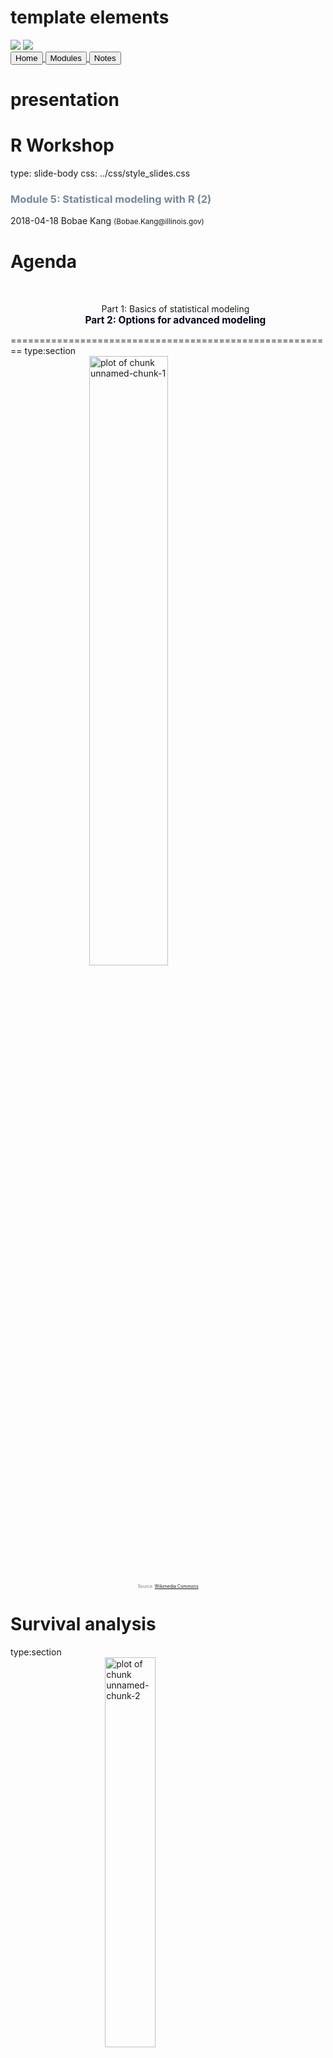 # template elements
<div class="header"></div>
<div class="footer"></div>
<img src="../images/icjia.png" class="logo"></img>
<img src="../images/il_seal.gif" class="seal"></img>
<div class="buttons">
<a href="../index.html">
  <button type="button">Home</button>
</a>
<a href="../modules.html">
  <button type="button">Modules</button>
</a>
<a href="../notes/module5_notes2.html">
  <button type="button">Notes</button>
</a>
</div>
<link href="https://fonts.googleapis.com/css?family=Oswald" rel="stylesheet">


# presentation
R Workshop
========================================================
type: slide-body
css: ../css/style_slides.css
<h3 style="color: #789">Module 5: Statistical modeling with R (2)</h3>  
2018-04-18  
Bobae Kang  
<small>(Bobae.Kang@illinois.gov)</small>  


Agenda
========================================================
<div style="text-align:center; margin-top:10%;">
<ul style="list-style: none">
<li>
  Part 1: Basics of statistical modeling</li>
<li style="color: #00061a; font-size: 1.1em; font-weight:700">
  Part 2: Options for advanced modeling</li>
</div>


========================================================
type:section
<img src="../images/caution.png" title="plot of chunk unnamed-chunk-1" alt="plot of chunk unnamed-chunk-1" width="50%" style="display: block; margin: auto; box-shadow: none;" />
<p style="font-size:0.5em; text-align: center; color: #777;">
Source: <a href="https://commons.wikimedia.org/wiki/File:DIN_4844-2_Warnung_vor_einer_Gefahrenstelle_D-W000.svg">Wikimedia Commons</a>
</p>


Survival analysis
========================================================
type:section
<img src="../images/survival_analysis.png" title="plot of chunk unnamed-chunk-2" alt="plot of chunk unnamed-chunk-2" width="40%" style="display: block; margin: auto; box-shadow: none;" />
<p style="font-size:0.5em; text-align:center; color: #777;">
Source: <a href="https://commons.wikimedia.org/wiki/File:Kaplan-Meier_curve_for_aml_with_confidence_bounds.svg">Wikimedia Commons</a>
</p>


What is Survival analysis?
========================================================
> "Survival analysis is used to analyze data in which the time until the event is of interest. The response variable is the time until that event and is often called a failure time, survival time, or event time."<br>- Harrell Jr. (2015).

* The response variable is a non-negative discrete/continuous random variable


Survival analysis basics
========================================================
* Failure/event
* Censoring
* Survival function
* Hazard function


Failure/event
========================================================
* Failure, or event, refers to an event of interest where the time, $T$, from the beginning of observation to the occurence of an event is measured and available for modeling.
* Examples of event include:
    * Death
    * Recidivism (rearrest, reconviction, or reincarceration)
    * Disease occurence/recurrence


Censoring
========================================================
* Observations are called censored when the information about their survival time is
incomplete.
* The most common form of censoring is right-censoring
    * The final endpoint is only known to exceed a particular value.
    * Most likely occurs due to the end of the study/observation period


Survival function
========================================================
* The survival function $S(t)$ is the probability that the time of event/failure is later than some specified time $t$

$$S(t) = \text{Pr}(T > t),\quad 0 < t < \infty$$


Hazard function
========================================================
* The hazard function $\lambda(t)$ is the event rate at time $t$, conditional on survival (i.e. no event) until time $t$ or later:

$$\lambda(t) = \lim_{dt\to0} \frac{\text{Pr}(t \leq T < t + dt)}{S(t)dt} = \frac{S'(t)}{S(t)}$$


Packages on survival analysis
========================================================
* `survival` package
    * [GitHub repository](https://github.com/therneau/survival)
    * Vignettes on package [CRAN page](https://cran.r-project.org/web/packages/survival/index.html) 
* `survminer` package for visualization
    * [Package website](http://www.sthda.com/english/rpkgs/survminer/)
    * [GiHub repository](https://github.com/kassambara/survminer)


Basic survival models
========================================================
* Kaplan-Meier estimator
* Cox proportioanl hazards model


Kaplan-Meier estimator
========================================================
* Most widely used nonparametric estimator of the survival function
* KM estiamor $\hat{S}(t)$ is the product over the failure times of the conditional probabilities of surviving to the next failure time
    * $d_i$ is the number of subjects who fail at time $t$
    * $n_i$ is the number of subjects at risk at time $t$

$$\hat{S}(t) = \prod_{t_i \leq t} \Big( 1 - \frac{d_i}{n_i} \Big)$$


Surv function and Surv class
========================================================

```r
survival::Surv(time, time2, event, type, ...)
```
* `time` is the follow up time for the right censored data
    * for interval censored data, `time` is the starting time and `time2` is the ending time
* `event` is the status indicator, where 0 = alive (i.e., event not occured), 1 = dead (i.e., event occured)
* `type` is a character string of the censoring type
    * E.g. "right", "left", and "interval"
* Returns a `Surv` class object, used to fit survival models


survfit function
========================================================

```r
survival::survfit(formula/model, data, ...)
```
* `survfit()` returns a survival curve
    * Uses KM estimator if with `formula`
    * Based on the model, if with `model` (e.g. Cox model)
* `formula` for the KM estimator must have the `Surv` object as the response variable
    * E.g. `Surv(time, status) ~ x`
* `data` is optional; if provided, the columns of the input data frame can be used in the formula


Proportional hazards model
========================================================
$$\lambda(t|\boldsymbol{\text{x}}_i) = \lambda_0(t)\psi_i = \lambda_0(t)\text{exp}(\boldsymbol{\text{x}}_i^{\text{T}}\beta)$$

* The model assumes that the unique effect of a change in a covariate is multiplicative w.r.t. the hazard rate 
    * $\boldsymbol{\text{x}}_i$ denotes the covariate values for subject $i$
    * The estimated coefficient is interpreted in relative terms


coxph function
========================================================

```r
survival::coxph(formula, data, ...)
```
* `formula` must have the `Surv` object as the response variable
* `data` is optional; if provided, the columns of the input data frame can be used in the formula


Plotting survival curve
========================================================

```r
plot(survfit)
survminer::ggsurvplot(survfit, data, ...)
```
* `survival` package provides a `plot` method for `survfit` objects
    * Uses the base R plotting
* `survminer` package offers an alternative way to plot survival curves
    * `ggsurvplot()` has `ggplot2`-like API and makes `ggplot2` themes available


========================================================
<img src="../images/ggsurvplot.png" title="plot of chunk unnamed-chunk-7" alt="plot of chunk unnamed-chunk-7" width="60%" style="display: block; margin: auto; box-shadow: none;" />


Other resources
========================================================
* Diez, D. M. (2013). ["Survival Analysis in R"](https://www.openintro.org/download.php?file=survival_analysis_in_R).
* Econometrics Academy. (2013). ["Survival Analysis"](https://sites.google.com/site/econometricsacademy/econometrics-models/survival-analysis).
* Rickert, J. (2017). ["Survival Analysis with R"](https://rviews.rstudio.com/2017/09/25/survival-analysis-with-r/) on *R Views*.
* Moore, D. R. (2016). *Applied Survival Analysis Using R*.


Time series analysis
========================================================
type:section
<img src="../images/time_series.png" title="plot of chunk unnamed-chunk-8" alt="plot of chunk unnamed-chunk-8" width="40%" style="display: block; margin: auto; box-shadow: none;" />
<p style="font-size:0.5em; text-align:center; color: #777;">
Source: <a href="https://commons.wikimedia.org/wiki/File:Stationarycomparison.png">Wikimedia Commons</a>
</p>


What is time series analysis?
========================================================
* A time series is a set of observations measured sequentially through time.
* Time series examples:
    * Annual crime count for multiple years
    * Changes in stock prices
* Time series analysis involves modeling such time series data, often for making forecasts


Time series basics
========================================================
* Decomposition
* Seasonality
* Stationarity
* Differencing


========================================================
**Decomposition**
* Separating a time series into trend, seasonal effects, and remaining variability.

**Seasonality**
* Also called seasonal variation
* Similar and recurrent patterns of behavior in data at particular times of the given period
* Generally annual in period, but could be monthly, weekly, daily, or any other kind of periods


========================================================
<img src="module5_slides2-figure/unnamed-chunk-9-1.png" title="plot of chunk unnamed-chunk-9" alt="plot of chunk unnamed-chunk-9" width="60%" style="display: block; margin: auto; box-shadow: none;" />


========================================================
**Stationarity**
* A common assumption underlying any time series analysis techniques
* A stationary process is a stochastic process of which the mean, covariance and autocorrelation structure do not change over time

**Differencing**
* A technique to make the series stationary, de-trend, and control the auto-correlations.


========================================================
<img src="../images/stationarity.png" title="plot of chunk unnamed-chunk-10" alt="plot of chunk unnamed-chunk-10" width="60%" style="display: block; margin: auto; box-shadow: none;" />
<p style="font-size:0.5em; text-align:center; color: #777;">
Source: <a href="https://en.wikipedia.org/wiki/Stationary_process">"Stationary process"</a>, Wikipedia
</p>


Packages on time series analysis
========================================================
* `stats` package (part of R "base packages")
* `forcast` package
    * [Package website](http://pkg.robjhyndman.com/forecast/index.html)
    * Hyndman, R. & Athanasopoulos, G. (2018). [*Forecasting: Principles and Practice*](https://otexts.org/fpp2/). (online textbook)


Basic time series analysis
========================================================
* Tieme seires decomposition
* Autocorrelation function plots
* Partial autocorrelation function plots


Time series decomposition
========================================================
* A time series $y_t$ can be decoposed into three components:
    * The seasonal component $S_t$
    * The trend-cylce $T_t$
    * The remainder $R_t$
* Additive model: $\quad y_t = S_t + T_t + R_t$
* Multiplicative model: $\quad y_t = S_t \times T_t \times R_t$
    * Can be rewrtten as $\quad \text{ln } y_t = \text{ln } S_t + \text{ln } T_t + \text{ln } R_t$


decompose and stl functions
========================================================

```r
decompose(x, type = c("additive", "multiplicative"), ...)
stl(x, s.window, ...)
```
* `stats` offers two functions for time series decomposition
* `decompose()` uses moving averages
    * Seasonal component can be additive or multiplicative
* `stl()` uses LOESS (local regression)
    * `stl` is often recommended for time series decomposition
    * `s.window` is the span of the LOESS window for seasonal extraction (must be odd and at least 7)


ACF and PACF plots
========================================================
* ACF and PACF plots of a differenced series offer a heuristic way to choose specifications for ARIMA models
* See this ["Guide"](ftp://ftp.boulder.ibm.com/software/analytics/spss/support/Stats/Docs/Statistics/Miscellaneous/Guide_to_ACF_PACF_plots.pdf) for how to use ACF and PACF plots for selecting models to fit
    * Nonstationary series: ACF with many significant lags
    * Autoregressive processes: Exponentially declining ACF and one or more significant lags of the PACF
    * Moving average processes: ACF and PACF with the pattern opposite to that of autoregressive processes


acf and pacf functions
========================================================

```r
acf(x, lag.max = NULL, plot = TRUE,
           type = c("correlation", "covariance", "partial"), ...)
pacf(x, lag.max = NULL, plot = TRUE, ...)
```
* `x` is a univariate time series
* `type = "correlation"` is the default for an ACF plot
* `pacf()` is equivalent to `acf()` with `type = "partial"`


Basic time series models
========================================================
* Autoregressive (AR) model
* Moving average (MA) model
* ARMA model
* ARIMA model


AR model
========================================================
$$X_t = Z_t + \sum_{i=1}^p \phi_i X_{t-i},$$
$$\text{rewritten as }\phi(B)X_t = Z_t$$

* $\{X_t\}$ is an autoregressive process of order $p$, $\text{AR}(p)$
    * $Z_t$ is a white noise (stationary) with mean 0 and the constant variance
    * $\phi_i$ is the autoregressive parameter for the $i^{th}$ order
    * $\phi(B)X_t = 1 - \phi_1B - ... - \phi_pB^p$


MA model
========================================================
$$X_t = Z_t + \sum_{i=1}^q \theta_i X_{t-i},$$
$$\text{rewritten as }X_t =\theta(B)Z_t$$

* $\{X_t\}$ is an moving average process of order $q$, $\text{MA}(q)$
    * $Z_t$ is a white noise
    * $\theta(B) = 1 + \theta_1B + ... + \theta_qB^q$
    

ARMA and ARIMA model
========================================================
* Combining $\text{AR}(p)$ and $\text{MA}(q)$, we get $\text{ARMA}(p, q)$:

$$\phi(B)X_t =\theta(B)Z_t$$


* Differencing non-stationary data can generate stationarity needed to fit AR, MA, and ARMA models
* With $d^{th}$ differences, we get $\text{ARIMA}(p, d, q)$:

$$\phi(B)(1-B)^dX_t =\theta(B)Z_t$$


arima function
========================================================

```r
arima(x, order = c(0L, 0L, 0L), seasonal = list(order, period) ...)
```
* `x` is a vector of a univariate time series
* `order` is a sepcification of the (p, d, q) for ARIMA model, in that order
* `seasonal` is a specification of the seasonal part of ARIMA model, consists of `order` and `period`


Other resources
========================================================
* Coghlan, A. (2017). ["A Little Book of R for Time Series"](http://a-little-book-of-r-for-time-series.readthedocs.io/en/latest/index.html).
* Econometrics Academy. (2013). ["Time Series ARIMA Models"](https://sites.google.com/site/econometricsacademy/econometrics-models/time-series-arima-models).
    * Vidoe lectures; using `stats` and `tseries` packages
* Prabhakaran, S. ["Time Series Analysis"](http://r-statistics.co/Time-Series-Analysis-With-R.html) on [r-statistics.co](http://r-statistics.co/).
* Shumway, R. & Stoffer, D. (2017). *Time Series Analysis and Its Applications: With R Examples*. (4th ed.). (textbook)


Spatial regression analysis
========================================================
type:section
<img src="../images/spatial_regression.png" title="plot of chunk unnamed-chunk-14" alt="plot of chunk unnamed-chunk-14" width="40%" style="display: block; margin: auto; box-shadow: none;" />
<p style="font-size:0.5em; text-align:center; color: #777;">
Source: <a href="http://rspatial.org/analysis/rst/7-spregression.html#spatial-error-model">R Spatial</a>
</p>


What is spatial regression analysis?
========================================================
* Spatial regression analysis is for modeling data with spatial dependence
* Spatial dependence refers to the spatial relationship of variable values or locations
* Spatial regression seeks to capture the effect of spatial dependence in the statistical modeling efforts


Spatial regression basics
========================================================
* Neighbours
* Spatial weights


Neighbors
========================================================
* Neighbors of a spatial data point are other data points that are proximate to the focal data point
* Neighbors may be defined in different ways:
    * Contiguity-based (rook and queen contiguity)
    * Distance-based
    * K-nearest neighbors
* Try [this Shiny application](http://personal.tcu.edu/kylewalker/spatial-neighbors-in-r.html) by Klye E. Walker to see how the neighboring structure changes with different definitions


spatial weights
========================================================
* Spatial weights represent the significance of neighbors
    * Not all neighbors are equally important
* For geospaital data expressed in polygons (e.g. counties), contiguity-based neighbors are used to construct spatial weights
    * Rook contiguity weights
    * Queen contiguity weights
    * Block weights
    * Higher order contiguity


Spatial pacakges in R
========================================================
* Currently, there are two major packages to create and manipulate spatial objects: `sp` and `sf`
* `sp` is a mature package but its objects have un-tidy structures
    * First released on CRAN in 2005
    * 130+ pacakges on CRAN are currently dependent on `sp`
* `sf` is a new package better suited for tidy framework
    * First released on CRAN in 2016
    * `sf` is an R implementation of the "Simple Features Access" standard (ISO 19125) for geospatial data
    

spdep package
========================================================
* To my knowledge, the most comprehensive package for spatial regression analysis in R
* `spdep` functions use `sp` spatial objects
* Resources:
    * Package `spdep` [reference manual](https://cran.r-project.org/web/packages/spdep/spdep.pdf).
    * Bivand R. (2017). ["Creating Neighbours."](https://cran.r-project.org/web/packages/spdep/vignettes/nb.pdf)
    * Bivand R. (2017). ["The Problem of Spatial Autocorrelation: forty years on."](https://cran.r-project.org/web/packages/spdep/vignettes/CO69.pdf)


Creating neighbors and weights matrix
========================================================
* `spdep` offers `*2nb()` functions to create neighbors (`nb` object)
  * `poly2nb()` for continuity-based neighbors
  * `knn2nb()` for distance-based neighbors
  * `tri2nb()` for grid-based neighbors
  * `cell2nb()` for grid neighbors
* `nb2listw()` function is used to generate a list of spatial weights (`listw` object) from an `nb` object


========================================================
**`poly2nb` function**

```r
spdep::ploy2nb(pl, row.names = NULL, queen = TRUE, ...)
```
* `pl` is a list of polygons (e.g. `SpatialPolygons` class)
* If `queen` is `TRUE`, polygons with a single shared boundary point are considered neighbors; if `FALSE`, more than two shared poitns are needed 

**`nb2listw` function**

```r
spdep::nb2listw(neighbours, ...)
```
* The `nb2listw()` function takes a neighbours object of class `nb` and returns a spatial weights list (`listw`)


Basics of spatial modeling
========================================================
* Morans' I
* Lagrange multplier tests
* Spatial autorgressive lag model
* Spatial autoregressive error model


Moran's I
========================================================
$$I = \frac{\boldsymbol{\text{e}}^\text{T}\boldsymbol{\text{W}}\boldsymbol{\text{e}}/S_0}{\boldsymbol{\text{e}}^\text{T}\boldsymbol{\text{e}}/n} = \frac{\boldsymbol{\text{e}}^\text{T}\boldsymbol{\text{W}}\boldsymbol{\text{e}}/S_0}{\hat{\sigma}^2_{ML}}$$

* One of the most commonly used statistic for spatial autocorrelation
    * $S_0$ is the sum of the weights
    * $\boldsymbol{\text{e}}$ is a vector of OLS residulas
* A non-constructive test (no specific model as an alternative)

$$I_z = \frac{I - \text{E}[I]}{\sqrt{\text{Var}[I]}} \sim N(0, 1)$$


moran.test and lm.morantest
========================================================

```r
spdep::moran.test(x, listw, ...)
spdep::lm.morantest(model, listw, ...)
```
* `moran()` takes a numeric vector of data and a spatial weights list (`listw`) created by `nb2listw`
* `lm.morantest()` takes a `lm` object and a spatial weights list
* A small `p-value` suggests special autocorrelation


Lagrange multiplier tests
========================================================
* Separate LM tests exist for lag model and error modal
    * The null hypothesis is no spatial autocorrelation
        * $H_0: \rho = 0$ for spatial lag model
        * $H_0: \lambda = 0$ for spatial error model
* "Robust" LM test are used when LM tests for both lag model and error model reject the null


lm.LMtests function
========================================================

```r
spdep::lm.LMtests(model, listw, test = "LMerr")
```
* `lm.LMtests()` takes a `lm` model and a spatial weights list
* Available `test` inputs include:
    * "LMerr" and "LMlag" for spatial error and spatial lag model 
    * "RLMerr" and "RLMlag" for robust LM tests
    * "SARMA" for spatial ARMA model


Spatial lag model
========================================================
$$\boldsymbol{\text{y}} = \rho\boldsymbol{\text{W}}\boldsymbol{\text{y}} + \boldsymbol{\text{X}}\beta + \boldsymbol{\text{u}}$$

* Spatial lag model models spatial autoregression on 
* $\boldsymbol{\text{W}}\boldsymbol{\text{y}}$ is a spatial lag term
* $\rho$  is a spatial autoregressive parameter
* $\boldsymbol{\text{u}}$ is an error term


Spatial error model
========================================================
$$\boldsymbol{\text{y}} = \boldsymbol{\text{X}}\beta + \boldsymbol{\text{u}}, \text{where}$$
$$\boldsymbol{\text{u}} = \lambda\boldsymbol{\text{W}}\boldsymbol{\text{u}} + \varepsilon$$

* $\boldsymbol{\text{W}}$ is a weights matrix
* $\lambda$  is a spatial autoregressive parameter
* $\varepsilon$ is an idiosyncratic error term


lagsarlm() and errorsarlm()
========================================================

```r
spdep::lagsarlm(formula, data, listw, ...)
spdep::errorsarlm(formula, data, listw, ...)
```
* `formula` and `data` works like in `lm()`
* `listw` is a spatial weights matrix


Other resources
========================================================
* Anselin, L. (2007). [*Spatial Regression Analysis in R: A Workbook*](http://www.csiss.org/gispopsci/workshops/2011/PSU/readings/W15_Anselin2007.pdf).
* Econometrics Academy. (2013). ["Spatial Econometrics"](https://sites.google.com/site/econometricsacademy/econometrics-models/spatial-econometrics).
* Lovelace, R. et al. (2018).[*Geocomputation with R*](https://geocompr.robinlovelace.net/).
* Sarmiento-Barbieri, I. ["An Introduction to Spatial Econometrics in R"](http://www.econ.uiuc.edu/~lab/workshop/Spatial_in_R.html).
* Hijmans, R. (2016). [*R Spatial*](http://rspatial.org/intr/index.html).


Machine learning
========================================================
type:section
<img src="../images/machine_learning.png" title="plot of chunk unnamed-chunk-20" alt="plot of chunk unnamed-chunk-20" width="60%" style="display: block; margin: auto; box-shadow: none;" />
<p style="font-size:0.5em; text-align:center; color: #777;">
Source: <a href="https://commons.wikimedia.org/wiki/File:Kernel_Machine.png">Wikimedia Commons</a>
</p>


What is machine learning?
========================================================
> "A computer program is said to learn from experience E with respect to some class of tasks T and performance measure P if its performance at tasks in T, as measured by P, improves with experience E."<br>-Tom M. Matchell 

* Machine learning (ML) is a key factor of the recent success of artificial intelligence (AI) algorithms and applications
* ML can be thought as the automated optimization of model parameters through iteratively reducing the difference between the model outputs and the input data


Types of ML
========================================================
* Supervised learning
    * Classification (categorical target variable)
    * Regression (numerical target variable)
* Unsupervised learning
    * Clustering
* Reinforcement learning


Basic ML workflow
========================================================
* Collect data
* Prepare data (normalization, handling missing values, etc.)
* Divide data into training and test sets
* Train a learner (model) using the training set
* Evaluate the learner using the test set


Common ML algorithms
========================================================
<br>
* Linear regression
* Logistic regression
* Decision tree
    * Random forest
* Support vector machine (SVM)

***

<br>
* Naive Bayes
* K-Nearest Neighbors
* K-Means Clustering
* Artificial neural network
    * "Deep learning"


Packages on ML
========================================================
<br>
* `caret` pacakage
    * Classification And REgression Training
    * Resources:
      * [Package vignette PDF](https://cran.r-project.org/web/packages/caret/vignettes/caret.pdf)
      * [Online textbook](http://topepo.github.io/caret/index.html)
      * [GitHub repo](https://github.com/topepo/caret)

***

<br>
* `mlr` pacakge
    * Machine Learning in R
    * Resources:
      * [Package vignette HTML](https://cran.r-project.org/web/packages/mlr/vignettes/mlr.html)
      * [Tutorial website](https://mlr-org.github.io/mlr-tutorial/devel/html/)
      * [GitHub repo](https://github.com/mlr-org/mlr/)


Other resources
========================================================
* Andrew Ng's ["Machine Learning" course](https://www.coursera.org/learn/machine-learning) on Coursera
* James, G. et al. (2013). *An Introduction to Statistical Learning*. (textbook)
    * [Website with a link to free textbook](http://www-bcf.usc.edu/~gareth/ISL/)
    * Examples in R code
* Google's [*Machine Learning Crash Course*](https://developers.google.com/machine-learning/crash-course/)
    * Examples in Python code


Questions?
========================================================
type: section
<img src="https://media1.giphy.com/media/3ELtfmA4Apkju/giphy.gif" title="plot of chunk unnamed-chunk-21" alt="plot of chunk unnamed-chunk-21" width="60%" style="display: block; margin: auto; box-shadow: none;" />
<p style="font-size:0.5em; text-align:center; color: #777;">
Source: <a href="https://giphy.com/gifs/just-blinking-3ELtfmA4Apkju">Giphy</a>
</p>


References
========================================================
<ul style="font-size: 0.6em; list-style-type:none">
  <li>Allignol A. & Latouche, A. (2018). <a href="https://cran.r-project.org/web/views/Survival.html">"CRAN Task View: Survival Analysis"</a>.</li>
  <li>Anselin, L. & Rey, S. (2014). <i>Modern Spatial Econometrics in Practice</i>.</li>
  <li>Bivand, Roger. (2018). <a href="https://cran.r-project.org/web/views/Spatial.html">"CRAN Task View: Analysis of Spatial Data"</a>.</li>
  <li>Fox, J. (2016). <a href="https://cran.r-project.org/web/views/SocialSciences.html">"CRAN Task View: Statistics for the Social Sciences"</a>.</li>
  <li>Harrell, F. Jr. (2015). <i>Regression Modeling Strategies</i> (2nd ed.).</li>
  <li>Hyndman, R. J. (2018). <a href="https://cran.r-project.org/web/views/TimeSeries.html">"CRAN Task View: Time Series Analysis"</a>.</li>
  <li>NIST/SEMATECH. (2013). <a href="http://www.itl.nist.gov/div898/handbook/"><span style="font-style:italic">e-Handbook of Statistical Methods</span></a>.</li>
  <li>Reference manuals for the aforementioned R packages.</li>
  <li>Wikipedia articles on relevant topics.</li>
</ul>
